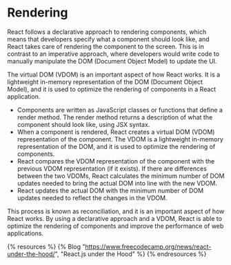 # Rendering

React follows a declarative approach to rendering components, which means that developers specify what a component should look like, and React takes care of rendering the component to the screen. This is in contrast to an imperative approach, where developers would write code to manually manipulate the DOM (Document Object Model) to update the UI.

The virtual DOM (VDOM) is an important aspect of how React works. It is a lightweight in-memory representation of the DOM (Document Object Model), and it is used to optimize the rendering of components in a React application.

* Components are written as JavaScript classes or functions that define a render method. The render method returns a description of what the component should look like, using JSX syntax.
* When a component is rendered, React creates a virtual DOM (VDOM) representation of the component. The VDOM is a lightweight in-memory representation of the DOM, and it is used to optimize the rendering of components.
* React compares the VDOM representation of the component with the previous VDOM representation (if it exists). If there are differences between the two VDOMs, React calculates the minimum number of DOM updates needed to bring the actual DOM into line with the new VDOM.
* React updates the actual DOM with the minimum number of DOM updates needed to reflect the changes in the VDOM.

This process is known as reconciliation, and it is an important aspect of how React works. By using a declarative approach and a VDOM, React is able to optimize the rendering of components and improve the performance of web applications.

{% resources %}
  {% Blog "https://www.freecodecamp.org/news/react-under-the-hood/", "React.js under the Hood" %}
{% endresources %}

